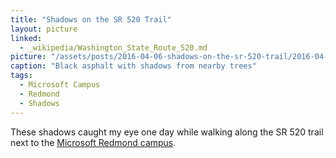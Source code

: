 ```yaml
---
title: "Shadows on the SR 520 Trail"
layout: picture
linked:
  - _wikipedia/Washington_State_Route_520.md
picture: "/assets/posts/2016-04-06-shadows-on-the-sr-520-trail/2016-04-06-shadows-on-the-sr-520-trail-smaller.jpg"
caption: "Black asphalt with shadows from nearby trees"
tags:
  - Microsoft Campus
  - Redmond
  - Shadows
---
```


These shadows caught my eye one day while walking along the SR 520 trail next to the [Microsoft Redmond campus](https://en.wikipedia.org/wiki/Microsoft_Redmond_Campus).